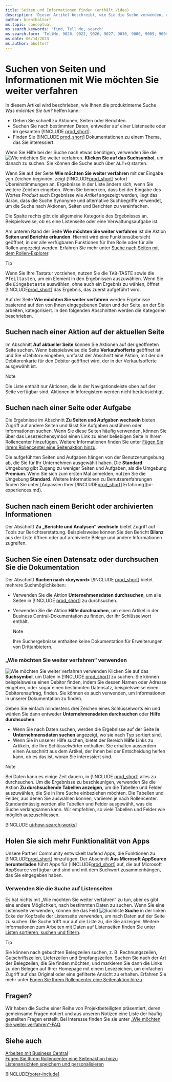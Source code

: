 ```yaml
---
title: Seiten und Informationen finden (enthält Video)
description: 'Dieser Artikel beschreibt, wie Sie die Suche verwenden, um Aktionen, Seiten, Berichte, Dokumentation und Daten sowie andere Apps und Beratungsdienste zu finden.'
author: brentholtorf
ms.topic: conceptual
ms.search.keywords: 'find, Tell Me, search'
ms.search.form: 'TellMe, 9020, 9022, 9026, 9027, 9030, 9000, 9009, 9004, 9005, 9024, 9006, 9007, 9010, 9016, 9017'
ms.date: 06/14/2023
ms.author: bholtorf
---
```

# Suchen von Seiten und Informationen mit Wie möchten Sie weiter verfahren

In diesem Artikel wird beschrieben, wie Ihnen die produktinterne Suche *Was möchten Sie tun?* helfen kann: 

* Gehen Sie schnell zu Aktionen, Seiten oder Berichten.
* Suchen Sie nach bestimmten Daten, entweder auf einer Listenseite oder im gesamten [!INCLUDE [prod_short](includes/prod_short.md)].
* Finden Sie [!INCLUDE [prod_short](includes/prod_short.md)] Dokumentationen zu einem Thema, das Sie interessiert.

<!-- ![!VIDEO https://go.microsoft.com/fwlink/?linkid=2086048] -->

Wenn Sie Hilfe bei der Suche nach etwas benötigen, verwenden Sie die ![Wie möchten Sie weiter verfahren.](media/ui-search/search.png "Nach Seite oder Bericht suchen") **Klicken Sie auf das Suchsymbol**, um danach zu suchen. Sie können die Suche auch über <kbd>ALT</kbd>+<kbd>Q</kbd> starten.

Wenn Sie auf der Seite **Wie möchten Sie weiter verfahren** mit der Eingabe von Zeichen beginnen, zeigt [!INCLUDE[prod_short](includes/prod_short.md)] sofort Übereinstimmungen an. Ergebnisse in der Liste ändern sich, wenn Sie weitere Zeichen eingeben. Wenn Sie bemerken, dass bei der Eingabe des Wortes *Produkt* auch Ergebnisse wie *Artikel* angezeigt werden, liegt das daran, dass die Suche Synonyme und alternative Suchbegriffe verwendet, um die Suche nach Aktionen, Seiten und Berichten zu vereinfachen.

Die Spalte rechts gibt die allgemeine Kategorie des Ergebnisses an. Beispielsweise, ob es eine Listenseite oder eine Verwaltungsaufgabe ist.  

Am unteren Rand der Seite **Wie möchten Sie weiter verfahren** ist die Aktion **Seiten und Berichte erkunden**. Hiermit wird eine Funktionsübersicht geöffnet, in der alle verfügbaren Funktionen für Ihre Rolle oder für alle Rollen angezeigt werden. Erfahren Sie mehr unter [Suche nach Seiten mit dem Rollen-Explorer](ui-role-explorer.md).

> [!TIP]  
> Wenn Sie Ihre Tastatur vorziehen, nutzen Sie die <kbd>TAB</kbd>-TASTE sowie die <kbd>Pfeiltasten</kbd>, um ein Element in den Ergebnissen auszuwählen. Wenn Sie die <kbd>Eingabetaste</kbd> auswählen, ohne auch ein Ergebnis zu wählen, öffnet [!INCLUDE[prod_short](includes/prod_short.md)] das Ergebnis, das zuerst aufgeführt wird.

Auf der Seite **Wie möchten Sie weiter verfahren** werden Ergebnisse basierend auf den von Ihnen eingegebenen Daten und der Seite, an der Sie arbeiten, kategorisiert. In den folgenden Abschnitten werden die Kategorien beschrieben.

## Suchen nach einer Aktion auf der aktuellen Seite

Im Abschnitt **Auf aktueller Seite** können Sie Aktionen auf der geöffneten Seite suchen. Wenn beispielsweise die Seite **Verkaufsofferte** geöffnet ist und Sie «Debitor» eingeben, umfasst der Abschnitt eine Aktion, mit der die Debitorenkarte für den Debitor geöffnet wird, der in der Verkaufsofferte ausgewählt ist.

> [!NOTE]  
> Die Liste enthält nur Aktionen, die in der Navigationsleiste oben auf der Seite verfügbar sind. Aktionen in Inforegistern werden nicht berücksichtigt.  

## Suchen nach einer Seite oder Aufgabe

Die Ergebnisse im Abschnitt **Zu Seiten und Aufgaben wechseln** bieten Zugriff auf andere Seiten und lässt Sie Aufgaben ausführen oder Informationen suchen. Wenn Sie diese Seiten häufig verwenden, können Sie über das Lesezeichensymbol einen Link zu einer beliebigen Seite in Ihrem Rollencenter hinzufügen. Weitere Informationen finden Sie unter [Fügen Sie Ihrem Rollencenter eine Seitenaktion hinzu](ui-bookmarks.md).

Die aufgeführten Seiten und Aufgaben hängen von der Benutzerumgebung ab, die Sie für Ihr Unternehmen ausgewählt haben. Die **Standard** Umgebung gibt Zugang zu weniger Seiten und Aufgaben, als die Umgebung **Premium**. Wenn Sie sich zum ersten Mal anmelden, nutzen Sie die Umgebung **Standard**. Weitere Informationen zu Benutzererfahrungen finden Sie unter [Anpassen Ihrer [!INCLUDE[prod_short](includes/prod_short.md)] Erfahrung](ui-experiences.md).

## Suchen nach einem Bericht oder archivierten Informationen

Der Abschnitt **Zu „Berichte und Analysen“ wechseln** bietet Zugriff auf Tools zur Berichtserstattung. Beispielsweise können Sie den Bericht **Bilanz** aus der Liste öffnen oder auf archivierte Belege und andere Informationen zugreifen.  

## Suchen Sie einen Datensatz oder durchsuchen Sie die Dokumentation

Der Abschnitt **Suchen nach \<keyword\>** [!INCLUDE [prod_short](includes/prod_short.md)] bietet mehrere Suchmöglichkeiten:

* Verwenden Sie die Aktion **Unternehmensdaten durchsuchen**, um alle Seiten in [!INCLUDE [prod_short](includes/prod_short.md)] zu durchsuchen.
* Verwenden Sie die Aktion **Hilfe durchsuchen**, um einen Artikel in der Business Central-Dokumentation zu finden, der Ihr Schlüsselwort enthält.

  > [!NOTE]  
  > Ihre Suchergebnisse enthalten keine Dokumentation für Erweiterungen von Drittanbietern.

### „Wie möchten Sie weiter verfahren“ verwenden

![Wie möchten Sie weiter verfahren](media/ui-search/search.png "Nach Seite oder Bericht suchen") verwenden Klicken Sie auf das **Suchsymbol**, um Daten in [!INCLUDE [prod_short](includes/prod_short.md)] zu suchen. Sie können beispielsweise einen Debitor finden, indem Sie dessen Namen oder Adresse eingeben, oder sogar einen bestimmten Datensatz, beispielsweise einen Debitorenauftrag, finden. Sie können es auch verwenden, um Informationen in unserer Dokumentation zu finden.

Geben Sie einfach mindestens drei Zeichen eines Schlüsselworts ein und wählen Sie dann entweder **Unternehmensdaten durchsuchen** oder **Hilfe durchsuchen**.

* Wenn Sie nach Daten suchen, werden die Ergebnisse auf der Seite **In Unternehmensdaten suchen** angezeigt, wo sie nach Typ sortiert sind.  
* Wenn Sie in unserer Hilfe suchen, bietet der Bereich **Hilfe** Links zu Artikeln, die Ihre Schlüsselwörter enthalten. Sie erhalten ausserdem einen Ausschnitt aus dem Artikel, der Ihnen bei der Entscheidung helfen kann, ob es das ist, woran Sie interessiert sind.

> [!NOTE]
> Bei Daten kann es einige Zeit dauern, in [!INCLUDE [prod_short](includes/prod_short.md)] alles zu durchsuchen. Um die Ergebnisse zu beschleunigen, verwenden Sie die Aktion **Zu durchsuchende Tabellen anzeigen**, um die Tabellen und Felder auszuwählen, die Sie in Ihre Suche einbeziehen möchten. Die Tabellen und Felder, aus denen Sie auswählen können, variieren je nach Rollencenter. Standardmässig werden alle Tabellen und Felder ausgewählt, was die Suche verlangsamen kann. Wir empfehlen, so viele Tabellen und Felder wie möglich auszuschliessen.

[!INCLUDE [ui-how-search-works](includes/ui-how-search-works.md)]

## Holen Sie sich mehr Funktionalität von Apps

Unsere Partner Community entwickelt laufend Apps, die Funktionen zu [!INCLUDE[prod_short](includes/prod_short.md)] hinzufügen. Der Abschnitt **Aus Microsoft AppSource herunterladen** führt Apps für [!INCLUDE[prod_short](includes/prod_short.md)] auf, die auf Microsoft AppSource verfügbar und sind und mit dem Suchwort zusammenhängen, das Sie eingegeben haben.

### Verwenden Sie die Suche auf Listenseiten

Es hat nichts mit „Wie möchten Sie weiter verfahren“ zu tun, aber es gibt eine andere Möglichkeit, nach bestimmten Daten zu suchen. Wenn Sie eine Listenseite verwenden, können Sie das Feld ![Suchliste](media/ui-search/search-list.png "Symbol für die Suchliste") **Suche** in der linken Ecke der Kopfzeile der Listenseite verwenden, um nach Daten auf der Seite zu suchen. Die Suche trifft nur auf die Liste zu, die Sie anzeigen. Weitere Informationen zum Arbeiten mit Daten auf Listenseiten finden Sie unter [Listen sortieren, suchen und filtern](ui-enter-criteria-filters.md).  

> [!TIP]
> Sie können nach gebuchten Belegzeilen suchen, z. B. Rechnungszeilen, Gutschriftszeilen, Lieferzeilen und Empfangszeilen. Suchen Sie nach der Art der Belegzeilen, die Sie finden möchten, und markieren Sie dann die Links zu den Belegen auf Ihrer Homepage mit einem Lesezeichen, um einfachen Zugriff auf das Original oder eine gefilterte Ansicht zu erhalten. Erfahren Sie mehr unter [Fügen Sie Ihrem Rollencenter eine Seitenaktion hinzu](ui-bookmarks.md).

## Fragen?

Wir haben die Suche einer Reihe von Projektbeteiligten präsentiert, deren gemeinsame Fragen notiert und aus unseren Notizen eine Liste der häufig gestellten Fragen erstellt. Bei Interesse finden Sie sie unter [„Wie möchten Sie weiter verfahren“-FAQ](ui-search-faq.md).

## Siehe auch

[Arbeiten mit Business Central](ui-work-product.md)  
[Fügen Sie Ihrem Rollencenter eine Seitenaktion hinzu](ui-bookmarks.md)  
[Listenansichten speichern und personalisieren](ui-views.md)  

[!INCLUDE[footer-include](includes/footer-banner.md)]
